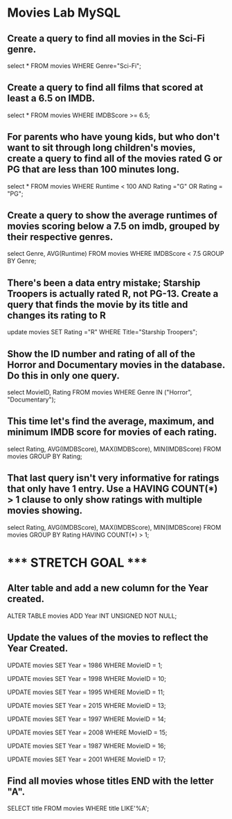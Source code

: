 # Movies Lab MySQL

## Create a query to find all movies in the Sci-Fi genre.
select * FROM movies WHERE Genre="Sci-Fi";

## Create a query to find all films that scored at least a 6.5 on IMDB.
select * FROM movies WHERE IMDBScore >= 6.5;

## For parents who have young kids, but who don't want to sit through long children's movies, create a query to find all of the movies rated G or PG that are less than 100 minutes long.
select * FROM movies WHERE Runtime < 100 AND Rating ="G" OR Rating = "PG";

## Create a query to show the average runtimes of movies scoring below a 7.5 on imdb, grouped by their respective genres.
select Genre, AVG(Runtime) FROM movies WHERE IMDBScore < 7.5 GROUP BY Genre;

## There's been a data entry mistake; Starship Troopers is actually rated R, not PG-13. Create a query that finds the movie by its title and changes its rating to R
update movies SET Rating ="R" WHERE Title="Starship Troopers";

## Show the ID number and rating of all of the Horror and Documentary movies in the database. Do this in only one query.
select MovieID, Rating FROM movies WHERE Genre IN ("Horror", "Documentary");

## This time let's find the average, maximum, and minimum IMDB score for movies of each rating.
select Rating, AVG(IMDBScore), MAX(IMDBScore), MIN(IMDBScore) FROM movies GROUP BY Rating;

## That last query isn't very informative for ratings that only have 1 entry. Use a HAVING COUNT(*) > 1 clause to only show ratings with multiple movies showing.
select Rating, AVG(IMDBScore), MAX(IMDBScore), MIN(IMDBScore) FROM movies GROUP BY Rating HAVING COUNT(*) > 1;


# *** STRETCH GOAL ***
## Alter table and add a new column for the Year created.
ALTER TABLE movies
ADD Year INT UNSIGNED NOT NULL;


## Update the values of the movies to reflect the Year Created.
UPDATE movies 
SET Year = 1986
WHERE MovieID = 1;

UPDATE movies 
SET Year = 1998
WHERE MovieID = 10;

UPDATE movies 
SET Year = 1995
WHERE MovieID = 11;

UPDATE movies 
SET Year = 2015
WHERE MovieID = 13;

UPDATE movies 
SET Year = 1997
WHERE MovieID = 14;

UPDATE movies 
SET Year = 2008
WHERE MovieID = 15;

UPDATE movies 
SET Year = 1987
WHERE MovieID = 16;

UPDATE movies 
SET Year = 2001
WHERE MovieID = 17;

## Find all movies whose titles END with the letter "A".
SELECT title FROM movies WHERE title LIKE'%A';
